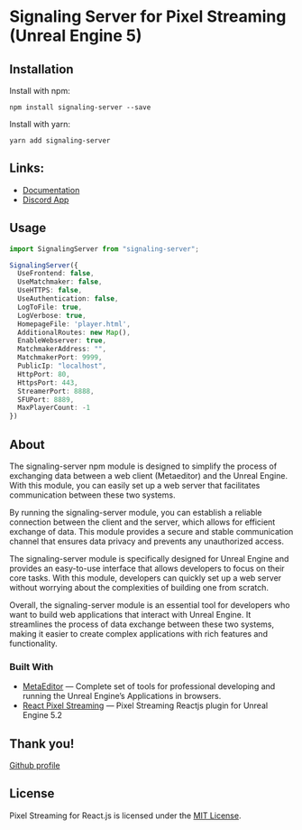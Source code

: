 
# Signaling Server for Pixel Streaming (Unreal Engine 5)

## Installation
Install with npm:
```shell
npm install signaling-server --save
```
Install with yarn:
```shell
yarn add signaling-server
```

## Links:
* [Documentation](https://metaeditor.io/docs)
* [Discord App](https://discordapp.com/invite/eGHKuQ3BHM)
<!-- * [CodeSandBox](https://codesandbox.io/s/pixel-streaming-react-xldl33) -->

## Usage
```typescript
import SignalingServer from "signaling-server";

SignalingServer({
  UseFrontend: false,
  UseMatchmaker: false,
  UseHTTPS: false,
  UseAuthentication: false,
  LogToFile: true,
  LogVerbose: true,
  HomepageFile: 'player.html',
  AdditionalRoutes: new Map(),
  EnableWebserver: true,
  MatchmakerAddress: "",
  MatchmakerPort: 9999,
  PublicIp: "localhost",
  HttpPort: 80,
  HttpsPort: 443,
  StreamerPort: 8888,
  SFUPort: 8889,
  MaxPlayerCount: -1
})
```


## About

The signaling-server npm module is designed to simplify the process of exchanging data between a web client (Metaeditor) and the Unreal Engine. With this module, you can easily set up a web server that facilitates communication between these two systems.

By running the signaling-server module, you can establish a reliable connection between the client and the server, which allows for efficient exchange of data. This module provides a secure and stable communication channel that ensures data privacy and prevents any unauthorized access.

The signaling-server module is specifically designed for Unreal Engine and provides an easy-to-use interface that allows developers to focus on their core tasks. With this module, developers can quickly set up a web server without worrying about the complexities of building one from scratch.

Overall, the signaling-server module is an essential tool for developers who want to build web applications that interact with Unreal Engine. It streamlines the process of data exchange between these two systems, making it easier to create complex applications with rich features and functionality.

### Built With
- [MetaEditor](https://metaeditor.io/) — Complete set of tools for professional developing and running the Unreal Engine’s Applications in browsers.
- [React Pixel Streaming](https://www.npmjs.com/package/pixel-streaming) — Pixel Streaming Reactjs plugin for Unreal Engine 5.2

## Thank you!
[Github profile](https://github.com/markolofsen)

## License
Pixel Streaming for React.js is licensed under the [MIT License](https://github.com/markolofsen/metaeditor/blob/main/LICENSE.md).